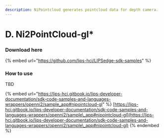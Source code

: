 ```yaml
---
description: NiPointcloud generates pointcloud data for depth camera.
---
```


# D. Ni2PointCloud-gl\*

### Download here

{% embed url="https://github.com/lips-hci/LIPSedge-sdk-samples" %}

### How to use

TBD

{% embed url="https://lips-hci.gitbook.io/lips-developer-documentation/sdk-code-samples-and-languages-wrappers/openni2/sample_app#nipointcloud-gl" %}
[https://lips-hci.gitbook.io/lips-developer-documentation/sdk-code-samples-and-languages-wrappers/openni2/sample\_app#nipointcloud-gl](https://lips-hci.gitbook.io/lips-developer-documentation/sdk-code-samples-and-languages-wrappers/openni2/sample\_app#nipointcloud-gl)
{% endembed %}

